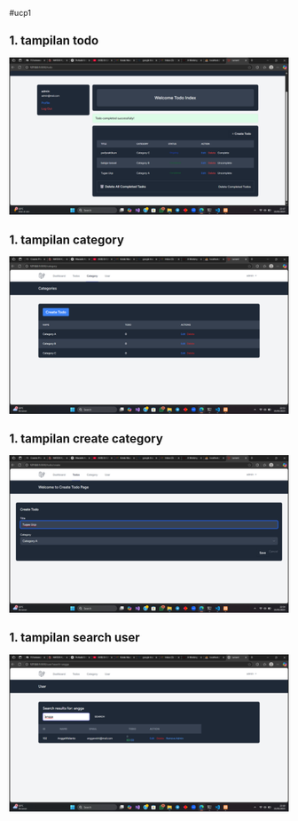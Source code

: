#ucp1

## 1. tampilan todo
![Alt text](screenshoot/ucp1/Screenshot%20(935).png)

## 1. tampilan category
![Alt text](screenshoot/ucp1/Screenshot%20(928).png)

## 1. tampilan create category
![Alt text](screenshoot/ucp1/Screenshot%20(929).png)

## 1. tampilan search user
![Alt text](screenshoot/ucp1/Screenshot%20(936).png)
